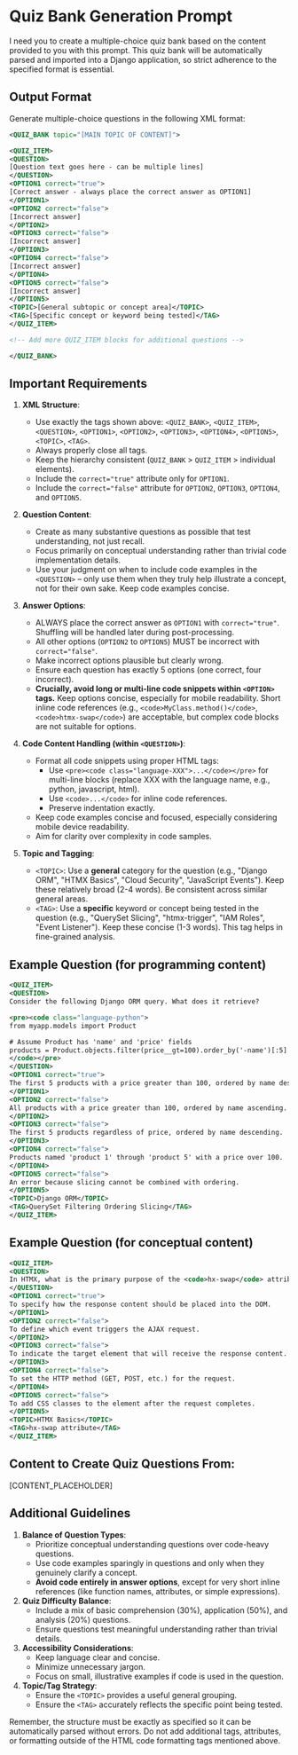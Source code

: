 # Quiz Bank Generation Prompt

I need you to create a multiple-choice quiz bank based on the content provided to you with this prompt. This quiz bank will be automatically parsed and imported into a Django application, so strict adherence to the specified format is essential.

## Output Format

Generate multiple-choice questions in the following XML format:

```xml
<QUIZ_BANK topic="[MAIN TOPIC OF CONTENT]">

<QUIZ_ITEM>
<QUESTION>
[Question text goes here - can be multiple lines]
</QUESTION>
<OPTION1 correct="true">
[Correct answer - always place the correct answer as OPTION1]
</OPTION1>
<OPTION2 correct="false">
[Incorrect answer]
</OPTION2>
<OPTION3 correct="false">
[Incorrect answer]
</OPTION3>
<OPTION4 correct="false">
[Incorrect answer]
</OPTION4>
<OPTION5 correct="false">
[Incorrect answer]
</OPTION5>
<TOPIC>[General subtopic or concept area]</TOPIC>
<TAG>[Specific concept or keyword being tested]</TAG>
</QUIZ_ITEM>

<!-- Add more QUIZ_ITEM blocks for additional questions -->

</QUIZ_BANK>
```

## Important Requirements

1.  **XML Structure**:

    - Use exactly the tags shown above: `<QUIZ_BANK>`, `<QUIZ_ITEM>`, `<QUESTION>`, `<OPTION1>`, `<OPTION2>`, `<OPTION3>`, `<OPTION4>`, `<OPTION5>`, `<TOPIC>`, `<TAG>`.
    - Always properly close all tags.
    - Keep the hierarchy consistent (`QUIZ_BANK` > `QUIZ_ITEM` > individual elements).
    - Include the `correct="true"` attribute only for `OPTION1`.
    - Include the `correct="false"` attribute for `OPTION2`, `OPTION3`, `OPTION4`, and `OPTION5`.

2.  **Question Content**:

    - Create as many substantive questions as possible that test understanding, not just recall.
    - Focus primarily on conceptual understanding rather than trivial code implementation details.
    - Use your judgment on when to include code examples in the `<QUESTION>` – only use them when they truly help illustrate a concept, not for their own sake. Keep code examples concise.

3.  **Answer Options**:

    - ALWAYS place the correct answer as `OPTION1` with `correct="true"`. Shuffling will be handled later during post-processing.
    - All other options (`OPTION2` to `OPTION5`) MUST be incorrect with `correct="false"`.
    - Make incorrect options plausible but clearly wrong.
    - Ensure each question has exactly 5 options (one correct, four incorrect).
    - **Crucially, avoid long or multi-line code snippets within `<OPTION>` tags.** Keep options concise, especially for mobile readability. Short inline code references (e.g., `<code>MyClass.method()</code>`, `<code>htmx-swap</code>`) are acceptable, but complex code blocks are not suitable for options.

4.  **Code Content Handling (within `<QUESTION>`)**:

    - Format all code snippets using proper HTML tags:
      - Use `<pre><code class="language-XXX">...</code></pre>` for multi-line blocks (replace XXX with the language name, e.g., python, javascript, html).
      - Use `<code>...</code>` for inline code references.
      - Preserve indentation exactly.
    - Keep code examples concise and focused, especially considering mobile device readability.
    - Aim for clarity over complexity in code samples.

5.  **Topic and Tagging**:
    - `<TOPIC>`: Use a **general** category for the question (e.g., "Django ORM", "HTMX Basics", "Cloud Security", "JavaScript Events"). Keep these relatively broad (2-4 words). Be consistent across similar general areas.
    - `<TAG>`: Use a **specific** keyword or concept being tested in the question (e.g., "QuerySet Slicing", "htmx-trigger", "IAM Roles", "Event Listener"). Keep these concise (1-3 words). This tag helps in fine-grained analysis.

## Example Question (for programming content)

```xml
<QUIZ_ITEM>
<QUESTION>
Consider the following Django ORM query. What does it retrieve?

<pre><code class="language-python">
from myapp.models import Product

# Assume Product has 'name' and 'price' fields
products = Product.objects.filter(price__gt=100).order_by('-name')[:5]
</code></pre>
</QUESTION>
<OPTION1 correct="true">
The first 5 products with a price greater than 100, ordered by name descending.
</OPTION1>
<OPTION2 correct="false">
All products with a price greater than 100, ordered by name ascending.
</OPTION2>
<OPTION3 correct="false">
The first 5 products regardless of price, ordered by name descending.
</OPTION3>
<OPTION4 correct="false">
Products named 'product 1' through 'product 5' with a price over 100.
</OPTION4>
<OPTION5 correct="false">
An error because slicing cannot be combined with ordering.
</OPTION5>
<TOPIC>Django ORM</TOPIC>
<TAG>QuerySet Filtering Ordering Slicing</TAG>
</QUIZ_ITEM>
```

## Example Question (for conceptual content)

```xml
<QUIZ_ITEM>
<QUESTION>
In HTMX, what is the primary purpose of the <code>hx-swap</code> attribute?
</QUESTION>
<OPTION1 correct="true">
To specify how the response content should be placed into the DOM.
</OPTION1>
<OPTION2 correct="false">
To define which event triggers the AJAX request.
</OPTION2>
<OPTION3 correct="false">
To indicate the target element that will receive the response content.
</OPTION3>
<OPTION4 correct="false">
To set the HTTP method (GET, POST, etc.) for the request.
</OPTION4>
<OPTION5 correct="false">
To add CSS classes to the element after the request completes.
</OPTION5>
<TOPIC>HTMX Basics</TOPIC>
<TAG>hx-swap attribute</TAG>
</QUIZ_ITEM>
```

## Content to Create Quiz Questions From:

[CONTENT_PLACEHOLDER]

## Additional Guidelines

1.  **Balance of Question Types**:
    - Prioritize conceptual understanding questions over code-heavy questions.
    - Use code examples sparingly in questions and only when they genuinely clarify a concept.
    - **Avoid code entirely in answer options**, except for very short inline references (like function names, attributes, or simple expressions).
2.  **Quiz Difficulty Balance**:
    - Include a mix of basic comprehension (30%), application (50%), and analysis (20%) questions.
    - Ensure questions test meaningful understanding rather than trivial details.
3.  **Accessibility Considerations**:
    - Keep language clear and concise.
    - Minimize unnecessary jargon.
    - Focus on small, illustrative examples if code is used in the question.
4.  **Topic/Tag Strategy**:
    - Ensure the `<TOPIC>` provides a useful general grouping.
    - Ensure the `<TAG>` accurately reflects the specific point being tested.

Remember, the structure must be exactly as specified so it can be automatically parsed without errors. Do not add additional tags, attributes, or formatting outside of the HTML code formatting tags mentioned above.
